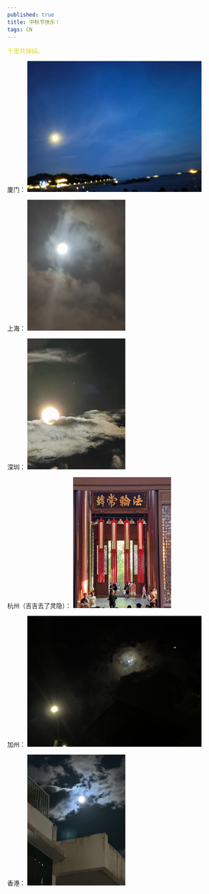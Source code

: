 ```yaml
---
published: true
title: 中秋节快乐！
tags: CN
---
```


<span style="color: #E5D934">千里共婵娟。</span>

厦门：
<img src="../images/posts/midautumn2024/xiamen.jpeg" style="height: 300px;"/>

上海：
<img src="../images/posts/midautumn2024/shanghai.jpeg" style="height: 300px;"/>

深圳：
<img src="../images/posts/midautumn2024/shenzhen.jpeg" style="height: 300px;"/>

杭州（吉吉去了灵隐）：
<img src="../images/posts/midautumn2024/hangzhou.jpeg" style="height: 300px;"/>

加州：
<img src="../images/posts/midautumn2024/california.jpeg" style="height: 300px;"/>

香港：
<img src="../images/posts/midautumn2024/hongkong.jpeg" style="height: 300px;"/>


